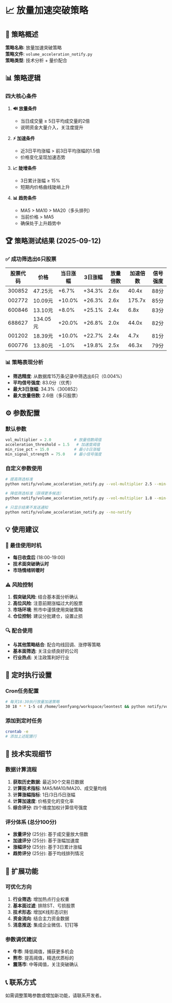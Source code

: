 # 📈 放量加速突破策略

## 🎯 策略概述
**策略名称**: 放量加速突破策略  
**策略文件**: `volume_acceleration_notify.py`  
**策略类型**: 技术分析 + 量价配合

## 📊 策略逻辑

### 四大核心条件
1. **🔊 放量条件**
   - 当日成交量 ≥ 5日平均成交量的2倍
   - 说明资金大量介入，关注度提升

2. **⚡ 加速条件**  
   - 近3日平均涨幅 > 前3日平均涨幅的1.5倍
   - 价格变化呈现加速态势

3. **📈 陡增条件**
   - 3日累计涨幅 ≥ 15%
   - 短期内价格曲线陡峭上升

4. **📊 趋势条件**
   - MA5 > MA10 > MA20（多头排列）
   - 当前价格 > MA5
   - 确保处于上升趋势中

## 🏆 策略测试结果 (2025-09-12)

### ✅ 成功筛选出6只股票
| 股票代码 | 价格 | 当日涨幅 | 3日涨幅 | 放量倍数 | 加速倍数 | 信号强度 |
|----------|------|----------|---------|----------|----------|----------|
| 300852 | 47.25元 | +6.7% | +34.3% | 2.6x | 40.4x | 88分 |
| 002772 | 10.09元 | +10.0% | +26.3% | 2.6x | 175.7x | 85分 |
| 600846 | 13.10元 | +8.0% | +25.1% | 2.4x | 6.8x | 83分 |
| 688627 | 134.05元 | +20.0% | +26.8% | 2.0x | 44.0x | 82分 |
| 001202 | 18.39元 | +10.0% | +22.7% | 2.4x | 4.7x | 81分 |
| 600776 | 13.80元 | -1.0% | +19.8% | 2.5x | 46.3x | 79分 |

### 📊 策略表现分析
- **筛选精度**: 从数据库15万条记录中筛选出6只（0.004%）
- **平均信号强度**: 83.0分（优秀）
- **最大3日涨幅**: 34.3%（300852）
- **最大放量倍数**: 2.6倍（多只股票）

## ⚙️ 参数配置

### 默认参数
```python
vol_multiplier = 2.0          # 放量倍数阈值
acceleration_threshold = 1.5   # 加速度阈值
min_rise_pct = 15.0           # 最小3日涨幅
min_signal_strength = 75.0    # 最小信号强度
```

### 自定义参数使用
```bash
# 提高筛选标准
python notify/volume_acceleration_notify.py --vol-multiplier 2.5 --min-rise-pct 20.0

# 降低筛选标准（获得更多候选）
python notify/volume_acceleration_notify.py --vol-multiplier 1.8 --min-rise-pct 12.0

# 只显示结果不发送通知
python notify/volume_acceleration_notify.py --no-notify
```

## 💡 使用建议

### 🎯 最佳使用时机
- **每日收盘后** (18:00-19:00)
- **技术面突破确认时**
- **市场情绪转暖时**

### ⚠️ 风险控制
1. **假突破风险**: 结合基本面分析确认
2. **高位风险**: 注意前期涨幅过大的股票
3. **市场环境**: 熊市中谨慎使用突破策略
4. **仓位控制**: 建议分批建仓，设置止损

### 🔍 配合使用
- **与其他策略结合**: 配合均线回调、涨停等策略
- **基本面筛选**: 关注业绩良好的公司
- **行业热点**: 关注政策利好行业

## 📅 定时执行设置

### Cron任务配置
```bash
# 每天18:30执行放量加速策略
30 18 * * 1-5 cd /home/leonfyang/workspace/leontest && python notify/volume_acceleration_notify.py >> notify_volume_accel.log 2>&1
```

### 添加到定时任务
```bash
crontab -e
# 添加上述配置行
```

## 🔧 技术实现细节

### 数据计算流程
1. **获取历史数据**: 最近30个交易日数据
2. **计算技术指标**: MA5/MA10/MA20、成交量均线
3. **计算涨幅指标**: 1日/3日/5日涨幅
4. **计算加速度**: 价格变化的变化率
5. **综合评分**: 四个维度加权计算信号强度

### 评分体系 (总分100分)
- **放量评分** (25分): 基于成交量放大倍数
- **加速评分** (25分): 基于涨幅加速度
- **涨幅评分** (25分): 基于3日累计涨幅  
- **趋势评分** (25分): 基于均线排列情况

## 🚀 扩展功能

### 可优化方向
1. **行业筛选**: 增加热点行业权重
2. **基本面过滤**: 排除ST、亏损股票
3. **技术形态**: 增加K线形态识别
4. **资金流向**: 结合主力资金数据
5. **消息推送**: 集成企业微信、钉钉等

### 参数调优建议
- **牛市**: 降低阈值，捕获更多机会
- **熊市**: 提高阈值，精选优质标的
- **震荡市**: 中等阈值，关注突破确认

## 📞 联系方式
如需调整策略参数或增加新功能，请联系开发者。
